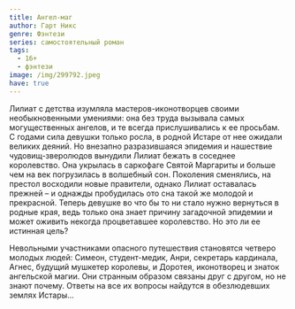 ```yaml
---
title: Ангел-маг
author: Гарт Никс
genre: Фэнтези
series: самостоятельный роман
tags:
  - 16+
  - фэнтези
image: /img/299792.jpeg
have: true
---
```

Лилиат с детства изумляла мастеров-иконотворцев своими необыкновенными умениями: она без труда вызывала самых могущественных ангелов, и те всегда прислушивались к ее просьбам. С годами сила девушки только росла, в родной Истаре от нее ожидали великих деяний. Но внезапно разразившаяся эпидемия и нашествие чудовищ-зверолюдов вынудили Лилиат бежать в соседнее королевство. Она укрылась в саркофаге Святой Маргариты и больше чем на век погрузилась в волшебный сон. Поколения сменялись, на престол восходили новые правители, однако Лилиат оставалась прежней – и однажды пробудилась ото сна такой же молодой и прекрасной. Теперь девушке во что бы то ни стало нужно вернуться в родные края, ведь только она знает причину загадочной эпидемии и может оживить некогда процветавшее королевство. Но это ли ее истинная цель?

Невольными участниками опасного путешествия становятся четверо молодых людей: Симеон, студент-медик, Анри, секретарь кардинала, Агнес, будущий мушкетер королевы, и Доротея, иконотворец и знаток ангельской магии. Они странным образом связаны друг с другом, но не знают почему. Ответы на все их вопросы найдутся в обезлюдевших землях Истары…